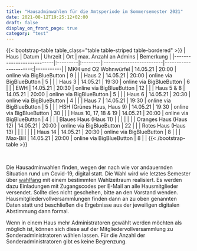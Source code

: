 ```yaml
---
title: "Hausadminwahlen für die Amtsperiode im Sommersemester 2021"
date: 2021-08-12T19:25:12+02:00
draft: false
display_on_front_page: true
category: "test"
---
```


{{< bootstrap-table table_class="table table-striped table-bordered" >}}
| Haus                      | Datum    | Uhrzeit | Ort                      | max. Anzahl an Admins | Bemerkung |
|---------------------------|:---------|:--------|:-------------------------|----------------------:|-----------|
| MKH und O2 Wohnwürfel     | 14.05.21 | 20:00   | online via BigBlueButton | 9                     |           |
| Haus 2                    | 14.05.21 | 20:00   | online via BigBlueButton | 5                     |           |
| Haus 3                    | 14.05.21 | 19:30   | online via BigBlueButton | 6                     |           |
| EWH                       | 14.05.21 | 20:30   | online via BigBlueButton | 12                    |           |
| Haus 5 & 8                | 14.05.21 | 20:00   | online via BigBlueButton | 5                     |           |
| Haus 6                    | 14.05.21 | 20:30   | online via BigBlueButton | 4                     |           |
| Haus 7                    | 14.05.21 | 19:30   | online via BigBlueButton | 5                     |           |
| HSH (Grünes Haus, Haus 9) | 14.05.21 | 19:30   | online via BigBlueButton | 30                    |           |
| Haus 10, 17, 18 & 19      | 14.05.21 | 20:00   | online via BigBlueButton | 4                     |           |
| Blaues Haus (Haus 11)     |          |         |                          |                       |           |
| Oranges Haus (Haus 12)    | 14.05.21 | 20:00   | online via BigBlueButton | 22                    |           |
| Rotes Haus (Haus 13)      |          |         |                          |                       |           |
| Haus 14                   | 14.05.21 | 20:30   | online via BigBlueButton | 8                     |           |
| Max-Bill                  | 14.05.21 | 20:00   | online via BigBlueButton | 8                     |           |
{{< /bootstrap-table >}}

&nbsp;

Die Hausadminwahlen finden, wegen der nach wie vor andauernden Situation rund um Covid-19, digital statt. Die Wahl wird
wie letztes Semester über [wahlfang](https://vote.stustanet.de) mit einem bestimmten Wahlzeitraum realisiert. Es werden dazu
Einladungen mit Zugangscodes per E-Mail an alle Hausmitglieder versendet. Sollte dies nicht geschehen, bitte an den
Vorstand wenden. Hausmitgliedervollversammlungen finden dann an zu oben genannten Daten statt und beschließen die
Ergebnisse aus der jeweiligen digitalen Abstimmung dann formal.

Wenn in einem Haus mehr Administratoren gewählt werden möchten als möglich ist, können sich diese auf der
Mitgliedervollversammlung zu Sonderadministratoren wählen lassen. Für die Anzahl der Sonderadministratoren gibt es keine
Begrenzung.

